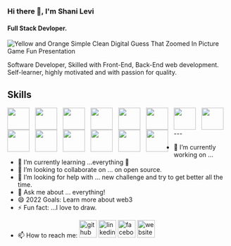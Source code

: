 ### Hi there 👋, I'm Shani Levi
#### Full Stack Devloper.

![Yellow and Orange Simple Clean Digital Guess That  Zoomed In Picture Game Fun Presentation](https://user-images.githubusercontent.com/48565585/179170108-62c51896-ec05-4054-84bc-a1a398edfd25.jpg)

Software Developer, Skilled with Front-End, Back-End web development.
Self-learner, highly motivated and with passion for quality.

## Skills
<img align="left" style="padding-right:10px;" src="https://cdn.jsdelivr.net/gh/devicons/devicon/icons/vscode/vscode-original.svg" width="50">
<img align="left" style="padding-right:10px;" src="https://cdn.jsdelivr.net/gh/devicons/devicon/icons/html5/html5-original.svg" width="50">
<img align="left" style="padding-right:10px;" src="https://cdn.jsdelivr.net/gh/devicons/devicon/icons/css3/css3-original.svg" width="50">
<img align="left" style="padding-right:10px;" src="https://cdn.jsdelivr.net/gh/devicons/devicon/icons/sass/sass-original.svg" width="50">
<img align="left" style="padding-right:10px;" src="https://cdn.jsdelivr.net/gh/devicons/devicon/icons/javascript/javascript-original.svg" width="50">
<img align="left" style="padding-right:10px;" src="https://cdn.jsdelivr.net/gh/devicons/devicon/icons/react/react-original.svg" width="50">
<img align="left" style="padding-right:10px;" src="https://cdn.jsdelivr.net/gh/devicons/devicon/icons/nodejs/nodejs-original.svg" width="50">
<img align="left" style="padding-right:10px;" src="https://cdn.jsdelivr.net/gh/devicons/devicon/icons/mongodb/mongodb-original.svg" width="50">
<img align="left" style="padding-right:10px;" src="https://cdn.jsdelivr.net/gh/devicons/devicon/icons/mysql/mysql-original.svg" width="50">
<img align="left" style="padding-right:10px;" src="https://cdn.jsdelivr.net/gh/devicons/devicon/icons/git/git-original.svg" width="50">
<img align="left" style="padding-right:10px;" src="" width="50">
<img align="left" style="padding-right:10px;" src="" width="50">
<img align="left" style="padding-right:10px;" src="" width="50">
<img align="left" style="padding-right:10px;" src="" width="50">

<br>
---

- 🔭 I’m currently working on ...
- 🌱 I’m currently learning ...everything 🤣
- 👯 I’m looking to collaborate on ... on open source.
- 🤔 I’m looking for help with ... new challenge and try to get better all the time.
- 💬 Ask me about ... everything!
- 😄 2022 Goals: Learn more about web3
- ⚡ Fun fact: ...I love to draw.

<!--
**shani24levi/shani24levi** is a ✨ _special_ ✨ repository because its `README.md` (this file) appears on your GitHub profile.

Here are some ideas to get you started:

- 🔭 I’m currently working on ...
- 🌱 I’m currently learning ...everything 🤣
- 👯 I’m looking to collaborate on ... on open source.
- 🤔 I’m looking for help with ... new challenge and try to get better all the time.
- 💬 Ask me about ... everything!
- 😄 2022 Goals: Learn more about web3
- ⚡ Fun fact: ...I love to draw.
-->

- 📫 How to reach me:
[<img src='https://cdn.jsdelivr.net/npm/simple-icons@3.0.1/icons/github.svg' alt='github' height='40'>](https://github.com/https://github.com/shani24levi)  [<img src='https://cdn.jsdelivr.net/npm/simple-icons@3.0.1/icons/linkedin.svg' alt='linkedin' height='40'>](https://www.linkedin.com/in/https://www.linkedin.com/in/shanilevi//)  [<img src='https://cdn.jsdelivr.net/npm/simple-icons@3.0.1/icons/facebook.svg' alt='facebook' height='40'>](https://www.facebook.com/https://www.facebook.com/shani.levi3/)  [<img src='https://cdn.jsdelivr.net/npm/simple-icons@3.0.1/icons/icloud.svg' alt='website' height='40'>](https://protfolio-shani-levi.netlify.app/)  

